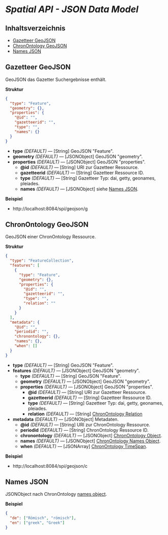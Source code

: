 # *Spatial API - JSON Data Model*

## Inhaltsverzeichnis

* [Gazetteer GeoJSON](#gazetteer-geojson)
* [ChronOntology GeoJSON](#chronontology-geojson)
* [Names JSON](#names-json)

## Gazetteer GeoJSON

GeoJSON das Gazetter Suchergebnisse enthält.

**Struktur**

```json
{
  "type": "Feature",
  "geometry": {},
  "properties": {
    "@id": "",
    "gazetteerid": "",
    "type": "",
    "names": {}
  }
}
```

* **type** *(DEFAULT)* — [String] GeoJSON "Feature".
* **geometry** *(DEFAULT)* — [JSONObject] GeoJSON "geometry".
* **properties** *(DEFAULT)* — [JSONObject] GeoJSON "properties".
  * **@id** *(DEFAULT)* — [String] URI zur Gazetteer Ressource.
  * **gazetteerid** *(DEFAULT)* — [String] Gazetteer Ressource ID.
  * **type** *(DEFAULT)* — [String] Gazetteer Typ: dai, getty, geonames, pleiades.
  * **names** *(DEFAULT)* — [JSONObject] siehe [Names JSON](#names-json).

**Beispiel**

* http://localhost:8084/spi/geojson/g

## ChronOntology GeoJSON

GeoJSON einer ChronOntology Ressource.

**Struktur**

```json
{
  "type": "FeatureCollection",
  "features": [
    {
      "type": "Feature",
      "geometry": {},
      "properties": {
        "@id": "",
        "gazetteerid": "",
        "type": "",
        "relation": ""
      }
    }
  ],
  "metadata": {
    "@id": "",
    "periodid": "",
    "chronontology": {},
    "names": {},
    "when": []
  }
}
```

* **type** *(DEFAULT)* — [String] GeoJSON "Feature".
* **features** *(DEFAULT)* — [JSONObject] GeoJSON "geometry".
  * **type** *(DEFAULT)* — [String] GeoJSON "Feature".
  * **geometry** *(DEFAULT)* — [JSONObject] GeoJSON "geometry".
  * **properties** *(DEFAULT)* — [JSONObject] GeoJSON "properties".
    * **@id** *(DEFAULT)* — [String] URI zur Gazetteer Ressource.
    * **gazetteerid** *(DEFAULT)* — [String] Gazetteer Ressource ID.
    * **type** *(DEFAULT)* — [String] Gazetteer Typ: dai, getty, geonames, pleiades.
    * **relation** *(DEFAULT)* — [String] [ChronOntology Relation](https://github.com/dainst/chronontology-data/blob/master/docs/ChronOntology%20data%20model.md#12-connections-to-the-gazetteer)
* **metadata** *(DEFAULT)* — [JSONObject] Metadaten.
  * **@id** *(DEFAULT)* — [String] URI zur ChronOntology Ressource.
  * **periodid** *(DEFAULT)* — [String] ChronOntology Ressource ID.
  * **chronontology** *(DEFAULT)* — [JSONObject] [ChronOntology Object](https://github.com/dainst/chronontology-data/blob/master/docs/ChronOntology%20data%20model.md#the-chronontology-data-model).
  * **names** *(DEFAULT)* — [JSONObject] [ChronOntology Names Object](https://github.com/dainst/chronontology-data/blob/master/docs/ChronOntology%20data%20model.md#names).
  * **when** *(DEFAULT)* — [JSONArray] [ChronOntology TimeSpan](https://github.com/dainst/chronontology-data/blob/master/docs/ChronOntology%20data%20model.md#timespan-fields).

**Beispiel**

* http://localhost:8084/spi/geojson/c

## Names JSON

JSONObject nach ChronOntology [names object](https://github.com/dainst/chronontology-data/blob/master/docs/ChronOntology%20data%20model.md#names).

**Beispiel**

```json
{
  "de": ["Römisch", "römisch"],
  "en": ["greek", "Greek"]
}
```
